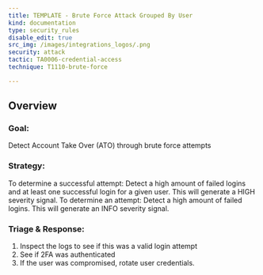 ```yaml
---
title: TEMPLATE - Brute Force Attack Grouped By User
kind: documentation
type: security_rules
disable_edit: true
src_img: /images/integrations_logos/.png
security: attack
tactic: TA0006-credential-access
technique: T1110-brute-force

---
```


## Overview

### **Goal:**
Detect Account Take Over (ATO) through brute force attempts

### **Strategy:**
To determine a successful attempt: Detect a high amount of failed logins and at least one successful login for a given user. This will generate a HIGH severity signal.
To determine an attempt: Detect a high amount of failed logins. This will generate an INFO severity signal.

### **Triage & Response:**
1. Inspect the logs to see if this was a valid login attempt
2. See if 2FA was authenticated
3. If the user was compromised, rotate user credentials.